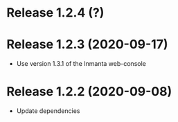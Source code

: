 # Release 1.2.4 (?)


# Release 1.2.3 (2020-09-17)

* Use version 1.3.1 of the Inmanta web-console

# Release 1.2.2 (2020-09-08)

* Update dependencies
